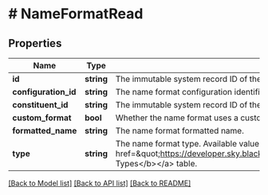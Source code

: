 # # NameFormatRead

## Properties

Name | Type | Description | Notes
------------ | ------------- | ------------- | -------------
**id** | **string** | The immutable system record ID of the name format. | [optional]
**configuration_id** | **string** | The name format configuration identifier. | [optional]
**constituent_id** | **string** | The immutable system record ID of the constituent associated with the name format. | [optional]
**custom_format** | **bool** | Whether the name format uses a custom format. | [optional]
**formatted_name** | **string** | The name format formatted name. | [optional]
**type** | **string** | The name format type. Available values are the entries in the &lt;a href&#x3D;\&quot;https://developer.sky.blackbaud.com/docs/services/56b76470069a0509c8f1c5b3/operations/ListNameFormatTypes\&quot;&gt;&lt;b&gt;Addr/Sal Types&lt;/b&gt;&lt;/a&gt; table. | [optional]

[[Back to Model list]](../../README.md#models) [[Back to API list]](../../README.md#endpoints) [[Back to README]](../../README.md)
